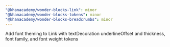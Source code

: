 ```yaml
---
"@khanacademy/wonder-blocks-link": minor
"@khanacademy/wonder-blocks-tokens": minor
"@khanacademy/wonder-blocks-breadcrumbs": minor
---
```


Add font theming to Link with textDecoration underlineOffset and thickness, font family, and font weight tokens
